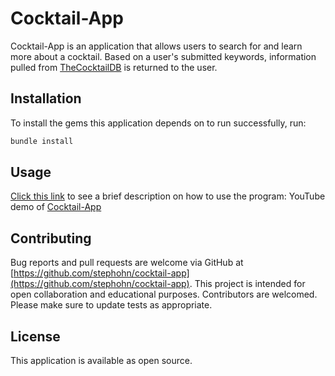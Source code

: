 # Cocktail-App
Cocktail-App is an application that allows users to search for and learn more about a cocktail. Based on a user's submitted keywords, information pulled from [TheCocktailDB](https://www.thecocktaildb.com/) is returned to the user.

## Installation
To install the gems this application depends on to run successfully, run:
```bash
bundle install
```

## Usage
[Click this link]() to see a brief description on how to use the program: YouTube demo of [Cocktail-App](https://youtube.com)

## Contributing
Bug reports and pull requests are welcome via GitHub at [https://github.com/stephohn/cocktail-app](https://github.com/stephohn/cocktail-app). This project is intended for open collaboration and educational purposes. Contributors are welcomed. Please make sure to update tests as appropriate.

## License
This application is available as open source.